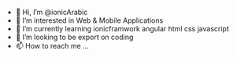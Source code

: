 - 👋 Hi, I’m @ionicArabic
- 👀 I’m interested in Web & Mobile Applications
- 🌱 I’m currently learning ionicframwork angular html css javascript 
- 💞️ I’m looking to be export on coding
- 📫 How to reach me ...

<!---
ionicArabic/ionicArabic is a ✨ special ✨ repository because its `README.md` (this file) appears on your GitHub profile.
You can click the Preview link to take a look at your changes.
--->
